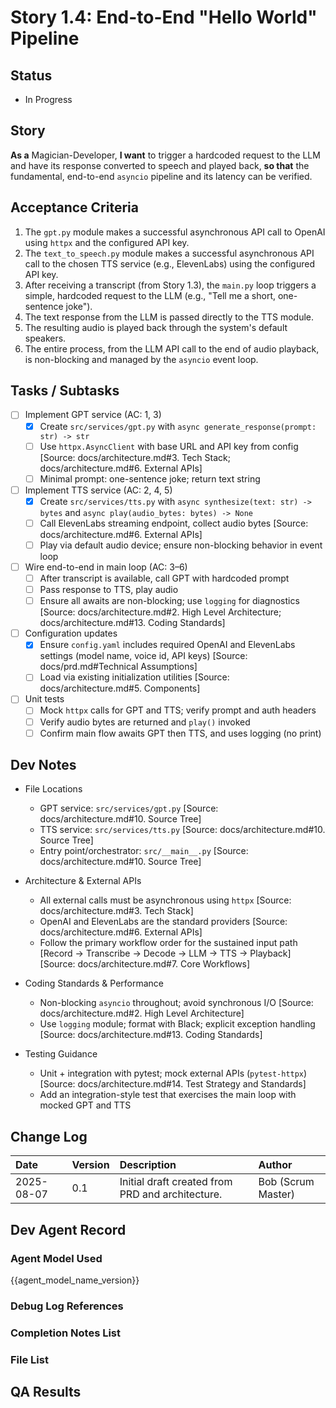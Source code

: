 # Story 1.4: End-to-End "Hello World" Pipeline

## Status
- In Progress

## Story
**As a** Magician-Developer, **I want** to trigger a hardcoded request to the LLM and have its response converted to speech and played back, **so that** the fundamental, end-to-end `asyncio` pipeline and its latency can be verified.

## Acceptance Criteria
1. The `gpt.py` module makes a successful asynchronous API call to OpenAI using `httpx` and the configured API key.
2. The `text_to_speech.py` module makes a successful asynchronous API call to the chosen TTS service (e.g., ElevenLabs) using the configured API key.
3. After receiving a transcript (from Story 1.3), the `main.py` loop triggers a simple, hardcoded request to the LLM (e.g., "Tell me a short, one-sentence joke").
4. The text response from the LLM is passed directly to the TTS module.
5. The resulting audio is played back through the system's default speakers.
6. The entire process, from the LLM API call to the end of audio playback, is non-blocking and managed by the `asyncio` event loop.

## Tasks / Subtasks
- [ ] Implement GPT service (AC: 1, 3)
  - [x] Create `src/services/gpt.py` with `async generate_response(prompt: str) -> str`
  - [ ] Use `httpx.AsyncClient` with base URL and API key from config [Source: docs/architecture.md#3. Tech Stack; docs/architecture.md#6. External APIs]
  - [ ] Minimal prompt: one-sentence joke; return text string
- [ ] Implement TTS service (AC: 2, 4, 5)
  - [x] Create `src/services/tts.py` with `async synthesize(text: str) -> bytes` and `async play(audio_bytes: bytes) -> None`
  - [ ] Call ElevenLabs streaming endpoint, collect audio bytes [Source: docs/architecture.md#6. External APIs]
  - [ ] Play via default audio device; ensure non-blocking behavior in event loop
- [ ] Wire end-to-end in main loop (AC: 3–6)
  - [ ] After transcript is available, call GPT with hardcoded prompt
  - [ ] Pass response to TTS, play audio
  - [ ] Ensure all awaits are non-blocking; use `logging` for diagnostics [Source: docs/architecture.md#2. High Level Architecture; docs/architecture.md#13. Coding Standards]
- [ ] Configuration updates
  - [x] Ensure `config.yaml` includes required OpenAI and ElevenLabs settings (model name, voice id, API keys) [Source: docs/prd.md#Technical Assumptions]
  - [ ] Load via existing initialization utilities [Source: docs/architecture.md#5. Components]
- [ ] Unit tests
  - [ ] Mock `httpx` calls for GPT and TTS; verify prompt and auth headers
  - [ ] Verify audio bytes are returned and `play()` invoked
  - [ ] Confirm main flow awaits GPT then TTS, and uses logging (no print)

## Dev Notes

- File Locations
  - GPT service: `src/services/gpt.py` [Source: docs/architecture.md#10. Source Tree]
  - TTS service: `src/services/tts.py` [Source: docs/architecture.md#10. Source Tree]
  - Entry point/orchestrator: `src/__main__.py` [Source: docs/architecture.md#10. Source Tree]

- Architecture & External APIs
  - All external calls must be asynchronous using `httpx` [Source: docs/architecture.md#3. Tech Stack]
  - OpenAI and ElevenLabs are the standard providers [Source: docs/architecture.md#6. External APIs]
  - Follow the primary workflow order for the sustained input path [Record -> Transcribe -> Decode -> LLM -> TTS -> Playback] [Source: docs/architecture.md#7. Core Workflows]

- Coding Standards & Performance
  - Non-blocking `asyncio` throughout; avoid synchronous I/O [Source: docs/architecture.md#2. High Level Architecture]
  - Use `logging` module; format with Black; explicit exception handling [Source: docs/architecture.md#13. Coding Standards]

- Testing Guidance
  - Unit + integration with pytest; mock external APIs (`pytest-httpx`) [Source: docs/architecture.md#14. Test Strategy and Standards]
  - Add an integration-style test that exercises the main loop with mocked GPT and TTS

## Change Log
| Date | Version | Description | Author |
| :--- | :--- | :--- | :--- |
| 2025-08-07 | 0.1 | Initial draft created from PRD and architecture. | Bob (Scrum Master) |

## Dev Agent Record

### Agent Model Used
{{agent_model_name_version}}

### Debug Log References

### Completion Notes List

### File List

## QA Results
